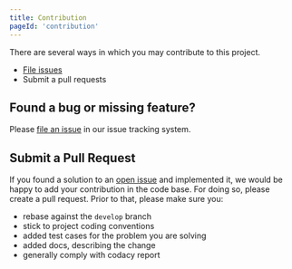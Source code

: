 ```yaml
---
title: Contribution
pageId: 'contribution'
---
```


There are several ways in which you may contribute to this project.

* [File issues](https://github.com/holunda-io/camunda-bpm-taskpool/issues)
* Submit a pull requests

## Found a bug or missing feature?

Please [file an issue](https://github.com/holunda-io/camunda-bpm-taskpool/issues) in our
issue tracking system.

## Submit a Pull Request

If you found a solution to an [open issue](https://github.com/holuda-io/camunda-bpm-taskpool/issues)
and implemented it, we would be happy to add your contribution in the code base. For doing so,
please create a pull request. Prior to that, please make sure you:

- rebase against the `develop` branch
- stick to project coding conventions
- added test cases for the problem you are solving
- added docs, describing the change
- generally comply with codacy report
